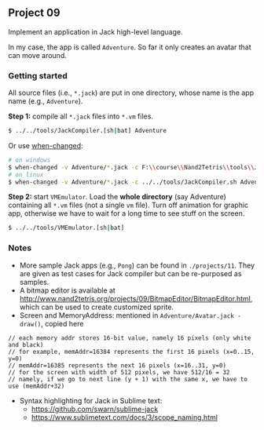 ## Project 09

Implement an application in Jack high-level language.

In my case, the app is called `Adventure`. So far it only creates an avatar that can move around.

### Getting started
All source files (i.e., `*.jack`) are put in one directory, whose name is the app name (e.g., `Adventure`).

**Step 1:** compile all `*.jack` files into `*.vm` files.
```bash
$ ../../tools/JackCompiler.[sh|bat] Adventure
```
Or use [when-changed](https://github.com/joh/when-changed):
```bash
# on windows
$ when-changed -v Adventure/*.jack -c F:\\course\\Nand2Tetris\\tools\\JackCompiler.bat Adventure
# on linux
$ when-changed -v Adventure/*.jack -c ../../tools/JackCompiler.sh Adventure
```
**Step 2:** start `VMEmulator`. Load the **whole directory** (say Adventure) containing all `*.vm` files (not a single `vm` file). Turn off animation for graphic app, otherwise we have to wait for a long time to see stuff on the screen.
```bash
$ ../../tools/VMEmulator.[sh|bat]
```

### Notes
* More sample Jack apps (e.g., `Pong`) can be found in `./projects/11`. They are given as test cases for Jack compiler but can be re-purposed as samples.
* A bitmap editor is available at <http://www.nand2tetris.org/projects/09/BitmapEditor/BitmapEditor.html>, which can be used to create customized sprite.
* Screen and MemoryAddress: mentioned in `Adventure/Avatar.jack - draw()`, copied here
```jack
// each memory addr stores 16-bit value, namely 16 pixels (only white and black)
// for example, memAddr=16384 represents the first 16 pixels (x=0..15, y=0)
// memAddr=16385 represents the next 16 pixels (x=16..31, y=0)
// for the screen with width of 512 pixels, we have 512/16 = 32
// namely, if we go to next line (y + 1) with the same x, we have to use (memAddr+32)
```
* Syntax highlighting for Jack in Sublime text:
  * https://github.com/swarn/sublime-jack
  * https://www.sublimetext.com/docs/3/scope_naming.html

